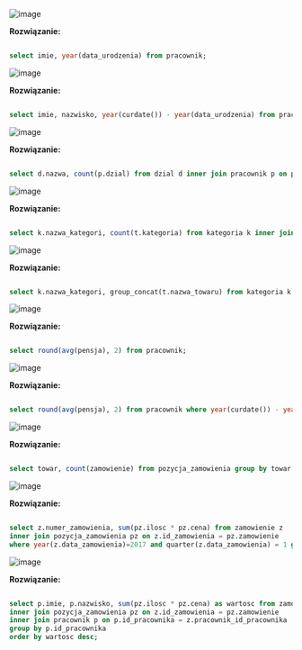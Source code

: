 ![image](https://github.com/SzymonRymszewicz/Bazy_Danych/assets/147385726/eeb35279-1462-43a7-8b4d-97a519a7551d)

**Rozwiązanie:**

```sql

select imie, year(data_urodzenia) from pracownik;

```

![image](https://github.com/SzymonRymszewicz/Bazy_Danych/assets/147385726/61aac44f-fbc6-49b3-93df-fba68bb6fad9)

**Rozwiązanie:**

```sql

select imie, nazwisko, year(curdate()) - year(data_urodzenia) from pracownik;

```

![image](https://github.com/SzymonRymszewicz/Bazy_Danych/assets/147385726/38a07199-ac13-4242-8262-69e3a7f91e32)

**Rozwiązanie:**

```sql

select d.nazwa, count(p.dzial) from dzial d inner join pracownik p on p.dzial = d.id_dzialu group by d.nazwa;

```

![image](https://github.com/SzymonRymszewicz/Bazy_Danych/assets/147385726/503f0cc6-e08a-45ba-923e-5ea34eadc051)

**Rozwiązanie:**

```sql

select k.nazwa_kategori, count(t.kategoria) from kategoria k inner join towar t on k.id_kategori = t.kategoria group by k.nazwa_kategori;

```

![image](https://github.com/SzymonRymszewicz/Bazy_Danych/assets/147385726/69d2dc9e-4901-4a14-90d3-7d0eca4ae513)

**Rozwiązanie:**

```sql

select k.nazwa_kategori, group_concat(t.nazwa_towaru) from kategoria k inner join towar t on k.id_kategori = t.kategoria group by k.nazwa_kategori;

```

![image](https://github.com/SzymonRymszewicz/Bazy_Danych/assets/147385726/f21940a6-f9c1-4577-8ac7-676d198530a2)

**Rozwiązanie:**

```sql

select round(avg(pensja), 2) from pracownik;

```

![image](https://github.com/SzymonRymszewicz/Bazy_Danych/assets/147385726/c8606bee-cc9d-4461-b3b2-2f1f9279315d)

**Rozwiązanie:**

```sql

select round(avg(pensja), 2) from pracownik where year(curdate()) - year(data_zatrudnienia) >= 5;

```

![image](https://github.com/SzymonRymszewicz/Bazy_Danych/assets/147385726/8bf4a379-a09a-4232-ab74-b114aa01c786)

**Rozwiązanie:**

```sql

select towar, count(zamowienie) from pozycja_zamowienia group by towar order by count(zamowienie) desc limit 10;

```

![image](https://github.com/SzymonRymszewicz/Bazy_Danych/assets/147385726/b0435ede-3dec-43b8-9089-b09cb4961b1d)

**Rozwiązanie:**

```sql

select z.numer_zamowienia, sum(pz.ilosc * pz.cena) from zamowienie z 
inner join pozycja_zamowienia pz on z.id_zamowienia = pz.zamowienie 
where year(z.data_zamowienia)=2017 and quarter(z.data_zamowienia) = 1 group by z.id_zamowienia;

```

![image](https://github.com/SzymonRymszewicz/Bazy_Danych/assets/147385726/99286e7b-6bcd-4aa6-a479-9e0ac50e10e8)

**Rozwiązanie:**

```sql

select p.imie, p.nazwisko, sum(pz.ilosc * pz.cena) as wartosc from zamowienie z 
inner join pozycja_zamowienia pz on z.id_zamowienia = pz.zamowienie 
inner join pracownik p on p.id_pracownika = z.pracownik_id_pracownika
group by p.id_pracownika
order by wartosc desc;

```


